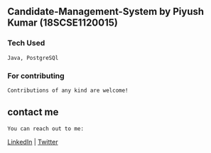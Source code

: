 ## Candidate-Management-System by Piyush Kumar (18SCSE1120015)
### Tech Used
    Java, PostgreSQl
### For contributing
    Contributions of any kind are welcome!
## contact me
    You can reach out to me: 
[LinkedIn](https://www.linkedin.com/in/kpiyush04/) | [Twitter](https://twitter.com/kpiyush04/)
